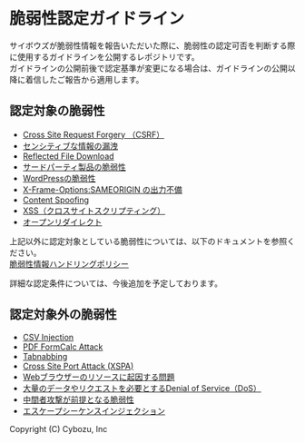 脆弱性認定ガイドライン
====
サイボウズが脆弱性情報を報告いただいた際に、脆弱性の認定可否を判断する際に使用するガイドラインを公開するレポジトリです。  
ガイドラインの公開前後で認定基準が変更になる場合は、ガイドラインの公開以降に着信したご報告から適用します。

## 認定対象の脆弱性
* [Cross Site Request Forgery （CSRF）](CSRF.md)
* [センシティブな情報の漏洩](SensitiveDataExposure.md)
* [Reflected File Download](ReflectedFileDownload.md)
* [サードパーティ製品の脆弱性](VulnerabilityInThird-partyProducts.md)
* [WordPressの脆弱性](VulnerabilityInWordPress.md)
* [X-Frame-Options:SAMEORIGIN の出力不備](x-frame-options.md)
* [Content Spoofing](ContentSpoofing.md)
* [XSS（クロスサイトスクリプティング）](XSS.md)
* [オープンリダイレクト](OpenRedirect.md)

上記以外に認定対象としている脆弱性については、以下のドキュメントを参照ください。  
[脆弱性情報ハンドリングポリシー](https://cybozu.co.jp/company/security-policy/)  

詳細な認定条件については、今後追加を予定しております。

## 認定対象外の脆弱性
* [CSV Injection](CSVInjection.md)
* [PDF FormCalc Attack](PDFFormCalcAttack.md)
* [Tabnabbing](Tabnabbing.md)
* [Cross Site Port Attack (XSPA)](XSPA.md)
* [Webブラウザーのリソースに起因する問題](BrowserResources.md)
* [大量のデータやリクエストを必要とするDenial of Service（DoS）](DoS.md)
* [中間者攻撃が前提となる脆弱性](man-in-the-middle.md)
* [エスケープシーケンスインジェクション](escape-sequence-injection.md)

Copyright (C) Cybozu, Inc
